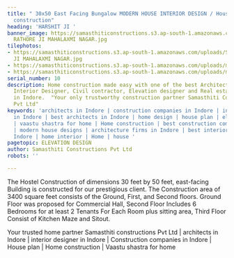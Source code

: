 ```yaml
---
title: " 30x50 East Facing Bungalow MODERN HOUSE INTERIOR DESIGN / House plan / Home
  construction"
heading: 'HARSHIT JI '
banner_image: https://samasthiticonstructions.s3.ap-south-1.amazonaws.com/uploads/SAURAB
  RATHORE JI MAHALAXMI NAGAR.jpg
tilephotos:
- https://samasthiticonstructions.s3.ap-south-1.amazonaws.com/uploads/SAURAB RATHORE
  JI MAHALAXMI NAGAR.jpg
- https://samasthiticonstructions.s3.ap-south-1.amazonaws.com/uploads/mahalaxmi ff.jpg
- https://samasthiticonstructions.s3.ap-south-1.amazonaws.com/uploads/mahalaxmi gf.jpg
serial_number: 10
description: Home construction made easy with one of the best Architects, Engineer,
  Interior Designer, Civil contractor, Elevation designer and Real estate companies
  in Indore.  "Your only trustworthy construction partner Samasthiti Constructions
  Pvt Ltd"
keywords: 'architects in Indore | construction companies in Indore | interior designer
  in Indore | best architects in Indore | home design | house plan | elevation design
  | vaastu shastra for home | Home construction | best construction companies in Indore
  | modern house designs | architecture firms in Indore | best interior designer in
  Indore | home interior | Home | house '
pagetopic: ELEVATION DESIGN
author: Samasthiti Constructions Pvt Ltd
robots: ''

---
```

The Hostel Construction of dimensions 30 feet by 50 feet, east-facing Building is constructed for our prestigious client. The Construction area of 3400 square feet consists of the Ground, First, and Second floors. Ground Floor was proposed for Commercial Hall, Second Floor Includes 6 Bedrooms for at least 2 Tenants For Each Room plus sitting area, Third Floor Consist of Kitchen Maze and Sitout.

Your trusted home partner Samasthiti constructions Pvt Ltd | architects in Indore | interior designer in Indore | Construction companies in Indore | House plan | Home construction | Vaastu shastra for home